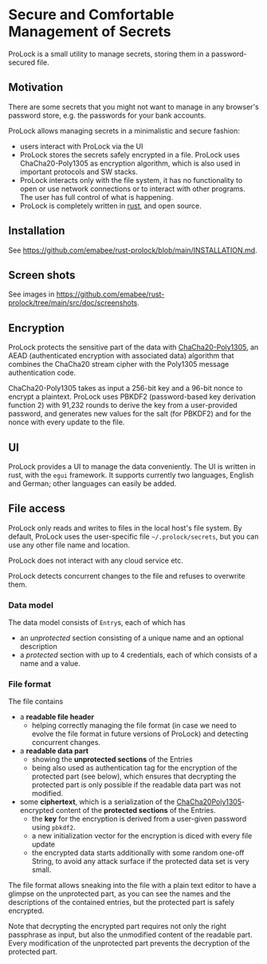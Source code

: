 # Secure and Comfortable Management of Secrets

ProLock is a small utility to manage secrets, storing them in a password-secured file.

## Motivation

There are some secrets that you might not want to manage in any browser's
password store, e.g. the passwords for your bank accounts.

ProLock allows managing secrets in a minimalistic and secure fashion:

- users interact with ProLock via the UI
- ProLock stores the secrets safely encrypted in a file.
  ProLock uses ChaCha20-Poly1305 as encryption algorithm, which is also used in important
  protocols and SW stacks.
- ProLock interacts only with the file system, it has no functionality to open or use
  network connections or to interact with other programs.
  The user has full control of what is happening.
- ProLock is completely written in [rust](www.rust-lang.org),
  and open source.

## Installation

See <https://github.com/emabee/rust-prolock/blob/main/INSTALLATION.md>.

## Screen shots

See images in <https://github.com/emabee/rust-prolock/tree/main/src/doc/screenshots>.

## Encryption

ProLock protects the sensitive part of the data with [ChaCha20-Poly1305](https://en.wikipedia.org/wiki/ChaCha20-Poly1305),
an AEAD (authenticated encryption with associated data) algorithm
that combines the ChaCha20 stream cipher with the Poly1305 message authentication code.

ChaCha20-Poly1305 takes as input a 256-bit key and a 96-bit nonce to encrypt a plaintext.
ProLock uses PBKDF2 (password-based key derivation function 2)
with 91,232 rounds to derive the key from a user-provided password,
and generates new values for the salt (for PBKDF2) and for the nonce
with every update to the file.

## UI

ProLock provides a UI to manage the data conveniently.
The UI is written in rust, with the `egui` framework.
It supports currently two languages, English and German; other languages can easily be added.

## File access

ProLock only reads and writes to files in the local host's file system.
By default, ProLock uses the user-specific file `~/.prolock/secrets`,
but you can use any other file name and location.

ProLock does not interact with any cloud service etc.

ProLock detects concurrent changes to the file and refuses to overwrite them.

### Data model

The data model consists of `Entry`s, each of which has

- an *unprotected* section consisting of a unique name and an optional description
- a *protected* section with up to 4 credentials, each of which consists of a name and a value.

### File format

The file contains

- a **readable file header**
  - helping correctly managing the file format (in case we need to evolve the file format
    in future versions of ProLock) and detecting concurrent changes.
- a **readable data part**
  - showing the **unprotected sections** of the Entries
  - being also used as authentication tag for the encryption of the
    protected part (see below), which ensures that decrypting the protected part
    is only possible if the readable data part was not modified.
- some **ciphertext**, which is a serialization of the
[ChaCha20Poly1305](https://crates.io/crates/chacha20poly1305/0.10.1)-encrypted content
of the **protected sections** of the Entries.
  - the **key** for the encryption is derived from a user-given password using `pbkdf2`.
  - a new initialization vector for the encryption is diced with every file update
  - the encrypted data starts additionally with some random one-off String,
    to avoid any attack surface if the protected data set is very small.

The file format allows sneaking into the file with a plain text editor
to have a glimpse on the unprotected part, as you can see the names and the
descriptions of the contained entries, but the protected part is safely encrypted.

Note that decrypting the encrypted part requires not only the right passphrase
as input, but also the unmodified content of the readable part.
Every modification of the unprotected part prevents the decryption of the protected part.
